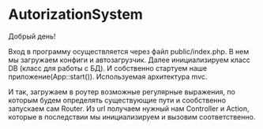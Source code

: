 # AutorizationSystem

Добрый день!


Вход в программу осуществляется через файл public/index.php.
В нем мы загружаем конфиги и автозагрузчик. Далее инициализируем класс DB (класс для работы с БД). И собственно стартуем наше приложение(App::start()).
Используемая архитектура mvc.

И так, загружаем в роутер возможные регулярные выражения, по которым будем определять существующие пути и сообственно запускаем сам Router.
Из url получаем нужный нам Controller и Action, которые в последствии мы инициализируем и вызовим соответственно.
